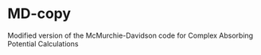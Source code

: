 # MD-copy
Modified version of the McMurchie-Davidson code for Complex Absorbing Potential Calculations
